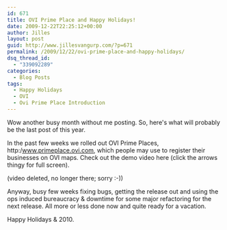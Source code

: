 ```yaml
---
id: 671
title: OVI Prime Place and Happy Holidays!
date: 2009-12-22T22:25:12+00:00
author: Jilles
layout: post
guid: http://www.jillesvangurp.com/?p=671
permalink: /2009/12/22/ovi-prime-place-and-happy-holidays/
dsq_thread_id:
  - "339092289"
categories:
  - Blog Posts
tags:
  - Happy Holidays
  - OVI
  - Ovi Prime Place Introduction
---
```

Wow another busy month without me posting. So, here's what will probably be the last post of this year.

In the past few weeks we rolled out OVI Prime Places, http:/www.primeplace.ovi.com, which people may use to register their businesses on OVI maps. Check out the demo video here (click the arrows thingy for full screen).

(video deleted, no longer there; sorry :-))

Anyway, busy few weeks fixing bugs, getting the release out and using the ops induced bureaucracy & downtime for some major refactoring for the next release. All more or less done now and quite ready for a vacation.

Happy Holidays & 2010.